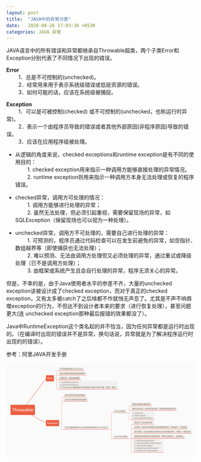 ```yaml
---
layout: post
title:  "JAVA中的异常分类"
date:   2020-08-26 17:03:36 +0530
categories: JAVA 异常
---
```

JAVA语言中的所有错误和异常都继承自Throwable超类，两个子类Error和Exception分别代表了不同情况下出现的错误。

**Error**  
&emsp;&emsp; 1．总是不可控制的(unchecked)。  
&emsp;&emsp; 2．经常用来用于表示系统级错误或低层资源的错误。  
&emsp;&emsp; 3．如何可能的话，应该在系统级被捕捉。  

**Exception**  
&emsp;&emsp; 1．可以是可被控制(checked) 或不可控制的(unchecked，也称运行时异常)。  
&emsp;&emsp; 2．表示一个由程序员导致的错误或者其他外部原因(非程序原因)导致的错误。  
&emsp;&emsp; 3．应该在应用程序级被处理。  


- 从逻辑的角度来说，checked exceptions和runtime exception是有不同的使用目的：  
&emsp;&emsp; 1. checked exception用来指示一种调用方能够直接处理的异常情况。  
&emsp;&emsp; 2. runtime exception则用来指示一种调用方本身无法处理或恢复的程序错误。  

- checked异常，调用方可处理的情况：  
&emsp;&emsp; 1. 调用方能够进行处理的异常；  
&emsp;&emsp; 2. 虽然无法处理，但必须引起重视，需要保留现场的异常，如SQLException（保留现场也可以视为一种处理）。  

- unchecked异常，调用方不可处理的，需要自己进行处理的异常：  
&emsp;&emsp; 1. 可预测的，程序员通过代码检查可以在发生前避免的异常，如空指针、数组越界等（即使捕获也无法处理）；  
&emsp;&emsp; 2. 难以预测、无法由调用方处理但又必须处理的异常，通过重试或降级处理（已不是调用方处理）；  
&emsp;&emsp; 3. 由框架或系统产生且会自行处理的异常，程序无须关心的异常。  

但是，不幸的是，由于Java使用者水平的参差不齐，大量的unchecked exception该被设计成了checked exception，而对于真正的checked exception，又有太多被catch了之后啥都不作就悄无声息了。尤其是不声不响吞噬exception的行为，不但达不到设计者本来的要求（进行恢复处理），甚至问题更大(连 unchecked exception那种最后报错的效果都没了）。

Java中RuntimeException这个类名起的并不恰当，因为任何异常都是运行时出现的。（在编译时出现的错误并不是异常，换句话说，异常就是为了解决程序运行时出现的的错误）。 

参考：阿里JAVA开发手册

![plainwhite theme preview](/assets/images/exceptionInJava.png)